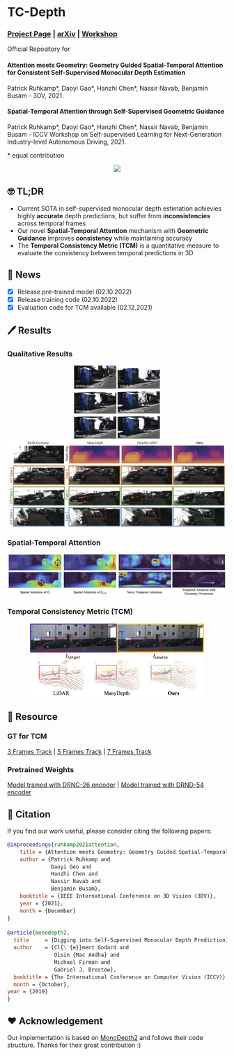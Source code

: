 # TC-Depth
### [Project Page](https://daoyig.github.io/attention_meets_geometry/) | [arXiv](https://arxiv.org/pdf/2110.08192.pdf)  | [Workshop](https://sslad2021.github.io/files/15.pdf)


Official Repository for 
#### Attention meets Geometry: Geometry Guided Spatial-Temporal Attention for Consistent Self-Supervised Monocular Depth Estimation 
Patrick Ruhkamp*, Daoyi Gao*, Hanzhi Chen*, Nassir Navab, Benjamin Busam - 3DV, 2021.   
#### Spatial-Temporal Attention through Self-Supervised Geometric Guidance  
Patrick Ruhkamp*, Daoyi Gao*, Hanzhi Chen*, Nassir Navab, Benjamin Busam - ICCV Workshop on Self-supervised Learning for Next-Generation Industry-level Autonomous Driving, 2021. 

 \* equal contribution

<div align=center><img src="resources/09260052_new.gif"/></div>  

## 🤓 TL;DR
- Current SOTA in self-supervised monocular depth estimation achievies highly **accurate** depth predictions, but suffer from **inconsistencies** across temporal frames
- Our novel **Spatial-Temporal Attention** mechanism with **Geometric Guidance** improves **consistency** while maintaining accuracy
- The **Temporal Consistency Metric (TCM)** is a quantitative measure to evaluate the consistency between temporal predictions in 3D


## 🎇 News
- [x] Release pre-trained model (02.10.2022)
- [x] Release training code (02.10.2022)
- [x] Evaluation code for TCM available (02.12.2021)

## 🖊 Results
### Qualitative Results
<p align="center">
  <img src="resources/teaser.png" alt="teaser figure" width="200" /> <img src="resources/reconstruction.png" alt="reconstruction figure" width="600" />
</p>


### Spatial-Temporal Attention
<p align="center">
  <img src="resources/attention.png" alt="teaser figure" width="800" />
</p>


### Temporal Consistency Metric (TCM)
<p align="center">
  <img src="resources/tcm.png" alt="tcm visualisation" width="400" />
</p>


## 💽 Resource

### GT for TCM
[3 Frames Track](https://drive.google.com/file/d/10ZzZBiY6B6wUzxwtEjwYepstFw7eAnsG/view?usp=sharing) | [5 Frames Track](https://drive.google.com/file/d/1v77HinwmssEH0HQJMjd65jCrgiZc-RaB/view?usp=sharing) | [7 Frames Track](https://drive.google.com/file/d/1XpvPfqR-vZqJmuiemJqklYy-B1yzSBb5/view?usp=sharing)  

### Pretrained Weights
[Model trained with DRNC-26 encoder](https://drive.google.com/file/d/189C9xUhwwwVgPT7qU_v5hPSw9FzivYhF/view?usp=sharing) | [Model trained with DRND-54 encoder](https://drive.google.com/file/d/1dcCtYgoPQncjb6E5JkRwYp_PGOImDwS_/view?usp=sharing)  



[//]: # (Training Procedure &#40;set default settings in ```options.py```&#41;:  )

[//]: # (```)

[//]: # (python train.py)

[//]: # (```)

[//]: # (### Pretrained Weights)

[//]: # ([KITTI DRNC-26]&#40;https://drive.google.com/file/d/189C9xUhwwwVgPT7qU_v5hPSw9FzivYhF/view?usp=sharing&#41;)

[//]: # ([KITTI DRND-54]&#40;https://drive.google.com/file/d/1dcCtYgoPQncjb6E5JkRwYp_PGOImDwS_/view?usp=sharing&#41;)

## 📄 Citation

If you find our work useful, please consider citing the following papers:

```bibtex
@inproceedings{ruhkamp2021attention,
    title = {Attention meets Geometry: Geometry Guided Spatial-Temporal Attention for Consistent Self-Supervised Monocular Depth Estimation},
    author = {Patrick Ruhkamp and
              Daoyi Geo and
              Hanzhi Chen and
              Nassir Navab and
              Benjamin Busam},
    booktitle = {IEEE International Conference on 3D Vision (3DV)},
    year = {2021},
    month = {December}
}

@article{monodepth2,
  title     = {Digging into Self-Supervised Monocular Depth Prediction},
  author    = {Cl{\'{e}}ment Godard and
               Oisin {Mac Aodha} and
               Michael Firman and
               Gabriel J. Brostow},
  booktitle = {The International Conference on Computer Vision (ICCV)},
  month = {October},
year = {2019}
}
```
## ❤ Acknowledgement
Our implementation is based on [MonoDepth2](https://github.com/nianticlabs/monodepth2) and follows their code structure. Thanks for their great contribution :) 

